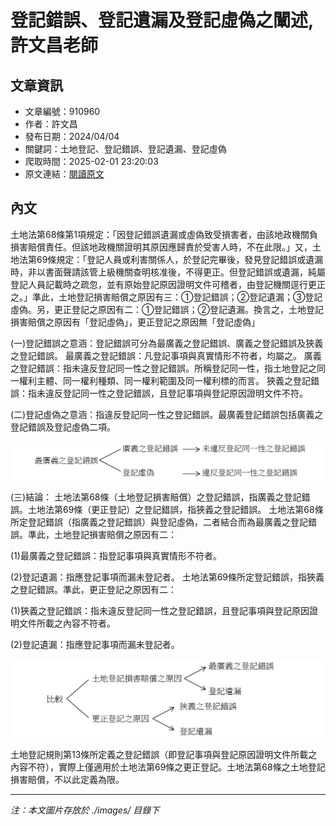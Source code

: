 # 登記錯誤、登記遺漏及登記虛偽之闡述,許文昌老師

## 文章資訊
- 文章編號：910960
- 作者：許文昌
- 發布日期：2024/04/04
- 關鍵詞：土地登記、登記錯誤、登記遺漏、登記虛偽
- 爬取時間：2025-02-01 23:20:03
- 原文連結：[閱讀原文](https://real-estate.get.com.tw/Columns/detail.aspx?no=910960)

## 內文


土地法第68條第1項規定：「因登記錯誤遺漏或虛偽致受損害者，由該地政機關負損害賠償責任。但該地政機關證明其原因應歸責於受害人時，不在此限。」又，土地法第69條規定：「登記人員或利害關係人，於登記完畢後，發見登記錯誤或遺漏時，非以書面聲請該管上級機關查明核准後，不得更正。但登記錯誤或遺漏，純屬登記人員記載時之疏忽，並有原始登記原因證明文件可稽者，由登記機關逕行更正之。」準此，土地登記損害賠償之原因有三：①登記錯誤；②登記遺漏；③登記虛偽。另，更正登記之原因有二：①登記錯誤；②登記遺漏。換言之，土地登記損害賠償之原因有「登記虛偽」，更正登記之原因無「登記虛偽」


(一)登記錯誤之意涵：登記錯誤可分為最廣義之登記錯誤、廣義之登記錯誤及狹義之登記錯誤。
最廣義之登記錯誤：凡登記事項與真實情形不符者，均屬之。
廣義之登記錯誤：指未違反登記同一性之登記錯誤。所稱登記同一性，指土地登記之同一權利主體、同一權利種類、同一權利範圍及同一權利標的而言。
狹義之登記錯誤：指未違反登記同一性之登記錯誤，且登記事項與登記原因證明文件不符。


(二)登記虛偽之意涵：指違反登記同一性之登記錯誤。最廣義登記錯誤包括廣義之登記錯誤及登記虛偽二項。



![圖片](./images/910960_9f876a7cbc9ff72867c3e7ebdf42e5f7.png)



(三)結論：
土地法第68條（土地登記損害賠償）之登記錯誤，指廣義之登記錯誤。土地法第69條（更正登記）之登記錯誤，指狹義之登記錯誤。
土地法第68條所定登記錯誤（指廣義之登記錯誤）與登記虛偽，二者結合而為最廣義之登記錯誤。準此，土地登記損害賠償之原因有二：


(1)最廣義之登記錯誤：指登記事項與真實情形不符者。


(2)登記遺漏：指應登記事項而漏未登記者。
土地法第69條所定登記錯誤，指狹義之登記錯誤。準此，更正登記之原因有二：


(1)狹義之登記錯誤：指未違反登記同一性之登記錯誤，且登記事項與登記原因證明文件所載之內容不符者。


(2)登記遺漏：指應登記事項而漏未登記者。



![圖片](./images/910960_79d758b75391c248f7ff6279a90372c2.png)

土地登記規則第13條所定義之登記錯誤（即登記事項與登記原因證明文件所載之內容不符），實際上僅適用於土地法第69條之更正登記。土地法第68條之土地登記損害賠償，不以此定義為限。

---
*注：本文圖片存放於 ./images/ 目錄下*
